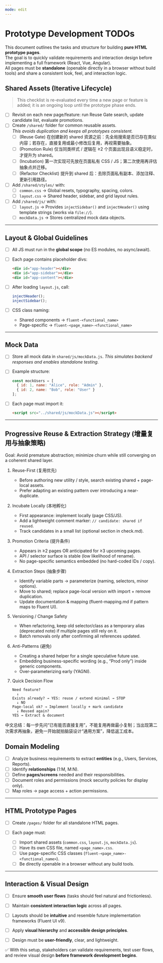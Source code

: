 ```yaml
---
mode: edit
---
```


# Prototype Development TODOs

This document outlines the tasks and structure for building **pure HTML prototype pages**.  
The goal is to quickly validate requirements and interaction design before implementing a full framework (React, Vue, Angular).  
All pages must be **standalone** (openable directly in a browser without build tools) and share a consistent look, feel, and interaction logic.

## Shared Assets (Iterative Lifecycle)
> This checklist is re-evaluated every time a new page or feature is added; it is an ongoing loop until the prototype phase ends.  
- [ ] Revisit on each new page/feature: run Reuse Gate search, update candidate list, evaluate promotions.
- [ ] Create `/shared/` folder for common reusable assets.  
  _This avoids duplication and keeps all prototypes consistent._
  - [ ] (Reuse Gate) 在创建新的 shared 资源之前：先全局搜索是否已存在类似内容；若存在，直接复用或最小修改后复用，再视需要抽象。
  - [ ] (Promotion Rule) 仅当同类样式 / 逻辑在 ≥2 个页面出现且语义稳定时，才提升为 shared。
  - [ ] (Incubation) 第一次实现可先放在页面私有 CSS / JS；第二次使用再评估抽象点并迁移。
  - [ ] (Refactor Checklist) 提升到 shared 后：去除页面私有副本、添加注释、更新引用路径。

- [ ] Add `/shared/styles/` with:
  - [ ] `common.css` → Global resets, typography, spacing, colors.
  - [ ] `layout.css` → Shared header, sidebar, and grid layout rules.

- [ ] Add `/shared/js/` with:
  - [ ] `layout.js` → Provides `injectSidebar()` and `injectHeader()` using template strings (works via `file://`).
  - [ ] `mockData.js` → Stores centralized mock data objects.

---

## Layout & Global Guidelines
- [ ] All JS must run in the **global scope** (no ES modules, no async/await).
- [ ] Each page contains placeholder divs:
  ```html
  <div id="app-header"></div>
  <div id="app-sidebar"></div>
  <div id="app-content"></div>
  ```

- [ ] After loading `layout.js`, call:

  ```js
  injectHeader();
  injectSidebar();
  ```
* [ ] CSS class naming:

  * Shared components → `fluent-<functional_name>`
  * Page-specific → `fluent-<page_name>-<functional_name>`

---

## Mock Data

* [ ] Store all mock data in `shared/js/mockData.js`.
  *This simulates backend responses and enables standalone testing.*

* [ ] Example structure:

  ```js
  const mockUsers = [
    { id: 1, name: "Alice", role: "Admin" },
    { id: 2, name: "Bob", role: "User" }
  ];
  ```

* [ ] Each page must import it:

  ```html
  <script src="../shared/js/mockData.js"></script>
  ```

---

## Progressive Reuse & Extraction Strategy (增量复用与抽象策略)

Goal: Avoid premature abstraction; minimize churn while still converging on a coherent shared layer.

1. Reuse-First (复用优先)
   - Before authoring new utility / style, search existing shared + page-local assets.
   - Prefer adapting an existing pattern over introducing a near-duplicate.

2. Incubate Locally (本地孵化)
   - First appearance: implement locally (page CSS/JS).
   - Add a lightweight comment marker: `// candidate: shared if reused`.
   - Track candidates in a small list (optional section in check.md).

3. Promotion Criteria (提升条件)
   - Appears in ≥2 pages OR anticipated for ≥3 upcoming pages.
   - API / selector surface is stable (low likelihood of rename).
   - No page-specific semantics embedded (no hard-coded IDs / copy).

4. Extraction Steps (抽象步骤)
   - Identify variable parts → parameterize (naming, selectors, minor options).
   - Move to shared; replace page-local version with import + remove duplication.
   - Update documentation & mapping (fluent-mapping.md if pattern maps to Fluent UI).

5. Versioning / Change Safety
   - When refactoring, keep old selector/class as a temporary alias (deprecated note) if multiple pages still rely on it.
   - Batch removals only after confirming all references updated.

6. Anti-Patterns (避免)
   - Creating a shared helper for a single speculative future use.
   - Embedding business-specific wording (e.g., “Prod only”) inside generic components.
   - Over-parameterizing early (YAGNI).

7. Quick Decision Flow
   ```
   Need feature?
     ↓
   Exists already? → YES: reuse / extend minimal → STOP
     ↓ NO
   Page-local ok? → Implement locally + mark candidate
     ↓ Reused again?
   YES → Extract & document
   ```

中文总结：每一步先问“已有能否直接复用”，不能复用再做最小复制；当出现第二次需求再抽象，避免一开始就拍脑袋设计“通用方案”，降低返工成本。

## Domain Modeling

* [ ] Analyze business requirements to extract **entities** (e.g., Users, Services, Reports).
* [ ] Identify **relationships** (1\:M, M\:N).
* [ ] Define **pages/screens** needed and their responsibilities.
* [ ] Document roles and permissions (mock security policies for display only).
* [ ] Map roles → page access + action permissions.

---

## HTML Prototype Pages

* [ ] Create `/pages/` folder for all standalone HTML pages.
* [ ] Each page must:

  * [ ] Import shared assets (`common.css`, `layout.js`, `mockData.js`).
  * [ ] Have its own CSS file, named `<page_name>.css`.
  * [ ] Use page-specific CSS classes (`fluent-<page_name>-<functional_name>`).
  * [ ] Be directly openable in a browser without any build tools.

---

## Interaction & Visual Design

* [ ] Ensure **smooth user flows** (tasks should feel natural and frictionless).
* [ ] Maintain **consistent interaction logic** across all pages.
* [ ] Layouts should be **intuitive** and resemble future implementation frameworks (Fluent UI v9).
* [ ] Apply **visual hierarchy** and **accessible design principles**.
* [ ] Design must be **user-friendly**, clear, and lightweight.


✅ With this setup, stakeholders can validate requirements, test user flows, and review visual design **before framework development begins**.


